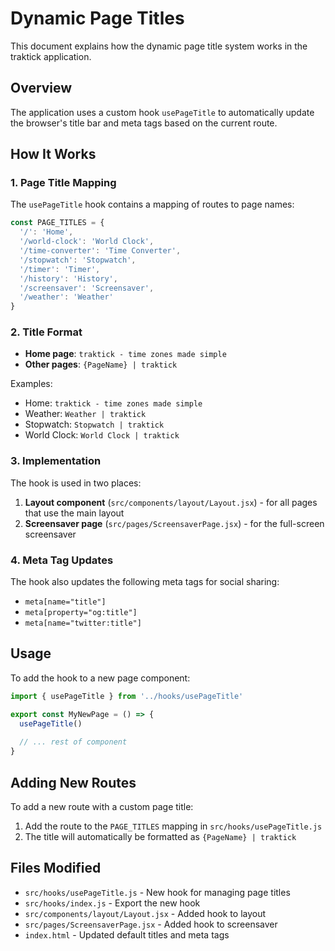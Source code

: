 # Dynamic Page Titles

This document explains how the dynamic page title system works in the traktick application.

## Overview

The application uses a custom hook `usePageTitle` to automatically update the browser's title bar and meta tags based on the current route.

## How It Works

### 1. Page Title Mapping

The `usePageTitle` hook contains a mapping of routes to page names:

```javascript
const PAGE_TITLES = {
  '/': 'Home',
  '/world-clock': 'World Clock',
  '/time-converter': 'Time Converter',
  '/stopwatch': 'Stopwatch',
  '/timer': 'Timer',
  '/history': 'History',
  '/screensaver': 'Screensaver',
  '/weather': 'Weather'
}
```

### 2. Title Format

- **Home page**: `traktick - time zones made simple`
- **Other pages**: `{PageName} | traktick`

Examples:
- Home: `traktick - time zones made simple`
- Weather: `Weather | traktick`
- Stopwatch: `Stopwatch | traktick`
- World Clock: `World Clock | traktick`

### 3. Implementation

The hook is used in two places:

1. **Layout component** (`src/components/layout/Layout.jsx`) - for all pages that use the main layout
2. **Screensaver page** (`src/pages/ScreensaverPage.jsx`) - for the full-screen screensaver

### 4. Meta Tag Updates

The hook also updates the following meta tags for social sharing:
- `meta[name="title"]`
- `meta[property="og:title"]`
- `meta[name="twitter:title"]`

## Usage

To add the hook to a new page component:

```javascript
import { usePageTitle } from '../hooks/usePageTitle'

export const MyNewPage = () => {
  usePageTitle()
  
  // ... rest of component
}
```

## Adding New Routes

To add a new route with a custom page title:

1. Add the route to the `PAGE_TITLES` mapping in `src/hooks/usePageTitle.js`
2. The title will automatically be formatted as `{PageName} | traktick`

## Files Modified

- `src/hooks/usePageTitle.js` - New hook for managing page titles
- `src/hooks/index.js` - Export the new hook
- `src/components/layout/Layout.jsx` - Added hook to layout
- `src/pages/ScreensaverPage.jsx` - Added hook to screensaver
- `index.html` - Updated default titles and meta tags 